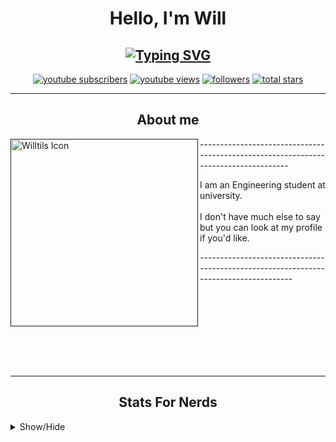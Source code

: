 <h1 align="center">Hello, I'm Will</h1>

<h2 align="center"><a href="https://git.io/typing-svg"><img src="https://readme-typing-svg.demolab.com?font=Roboto&size=18&duration=5000&pause=100&color=FFFFFF&center=true&vCenter=true&random=false&width=435&lines=Creator+of+Janky+Things" alt="Typing SVG" /></a></h2>

  <p align="center">
    <a href="https://www.youtube.com/@Willtils">
      <img alt="youtube subscribers" title="YouTube Subs" src="https://custom-icon-badges.demolab.com/youtube/channel/subscribers/UCLu58Tmw8LV5YnNX9WxKbbw?color=FF3131&label=SUBSCRIBERS&logo=video&logoColor=white&style=for-the-badge&labelColor=C62828"/></a>
    <a href="https://www.youtube.com/@Willtils">
      <img alt="youtube views" title="YouTube Views" src="https://custom-icon-badges.demolab.com/youtube/channel/views/UCLu58Tmw8LV5YnNX9WxKbbw?color=737373&logo=eye&logoColor=white&style=for-the-badge&labelColor=545454"/></a>
    <a href="https://github.com/Willtils?tab=followers">
      <img alt="followers" title="Follow my Github" src="https://custom-icon-badges.demolab.com/github/followers/Willtils?color=902BB4&labelColor=520F6B&style=for-the-badge&logo=person-add&label=Follow&logoColor=white"/></a>
    <a href="https://github.com/Willtils?tab=repositories&sort=stargazers">
      <img alt="total stars" title="Total stars on GitHub" src="https://custom-icon-badges.demolab.com/github/stars/Willtils?color=D1912F&style=for-the-badge&labelColor=AF7823&logo=star"/></a>
  </p>
  
<hr>

<h2 align="center">About me</h2>

  <a href=""><img align="left" alt="Willtils Icon" width="300px" src="https://avatars.githubusercontent.com/u/162366085"/></a>
  <p>------------------------------------------------------------------------------------</p>
<p>I am an Engineering student at university.<br><br>
I don't have much else to say but you can look at my profile if you'd like.
</p>
<p>-------------------------------------------------------------------------------------</p>

<p><br><br><br><br><br><br><br></p>

<hr>

<h2 align="center">Stats For Nerds</h2>
<details>
<summary>Show/Hide</summary>
<a href="https://github.com/anuraghazra/github-readme-stats"><img alt="Willtilses Stats" src="https://github-readme-stats.vercel.app/api?username=Willtils&show_icons=true%&hide_border=true&hide_rank=true&theme=midnight-purple&card_width=420"/></a>
<a href="https://github.com/anuraghazra/github-readme-stats"><img alt="Willtilses Top Languagues" src="https://github-readme-stats.vercel.app/api/top-langs/?username=Willtils&layout=compact&hide_border=true&theme=midnight-purple&card_width=420"/></a>

<!--</details>-->
<hr>

<p align="center">Thank you for reading :)</p>
